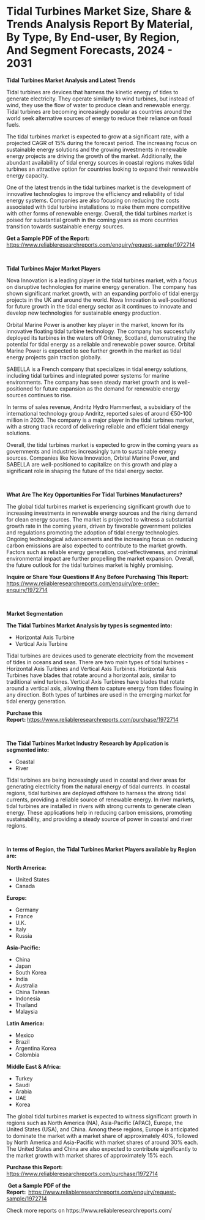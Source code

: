 <p><h1>Tidal Turbines Market Size, Share & Trends Analysis Report By Material, By Type, By End-user, By Region, And Segment Forecasts, 2024 - 2031</h1></p><p><strong>Tidal Turbines Market Analysis and Latest Trends</strong></p>
<p><p>Tidal turbines are devices that harness the kinetic energy of tides to generate electricity. They operate similarly to wind turbines, but instead of wind, they use the flow of water to produce clean and renewable energy. Tidal turbines are becoming increasingly popular as countries around the world seek alternative sources of energy to reduce their reliance on fossil fuels.</p><p>The tidal turbines market is expected to grow at a significant rate, with a projected CAGR of 15% during the forecast period. The increasing focus on sustainable energy solutions and the growing investments in renewable energy projects are driving the growth of the market. Additionally, the abundant availability of tidal energy sources in coastal regions makes tidal turbines an attractive option for countries looking to expand their renewable energy capacity.</p><p>One of the latest trends in the tidal turbines market is the development of innovative technologies to improve the efficiency and reliability of tidal energy systems. Companies are also focusing on reducing the costs associated with tidal turbine installations to make them more competitive with other forms of renewable energy. Overall, the tidal turbines market is poised for substantial growth in the coming years as more countries transition towards sustainable energy sources.</p></p>
<p><strong>Get a Sample PDF of the Report:&nbsp;</strong> <a href="https://www.reliableresearchreports.com/enquiry/request-sample/1972714">https://www.reliableresearchreports.com/enquiry/request-sample/1972714</a></p>
<p>&nbsp;</p>
<p><strong>Tidal Turbines Major Market Players</strong></p>
<p><p>Nova Innovation is a leading player in the tidal turbines market, with a focus on disruptive technologies for marine energy generation. The company has shown significant market growth, with an expanding portfolio of tidal energy projects in the UK and around the world. Nova Innovation is well-positioned for future growth in the tidal energy sector as it continues to innovate and develop new technologies for sustainable energy production.</p><p>Orbital Marine Power is another key player in the market, known for its innovative floating tidal turbine technology. The company has successfully deployed its turbines in the waters off Orkney, Scotland, demonstrating the potential for tidal energy as a reliable and renewable power source. Orbital Marine Power is expected to see further growth in the market as tidal energy projects gain traction globally.</p><p>SABELLA is a French company that specializes in tidal energy solutions, including tidal turbines and integrated power systems for marine environments. The company has seen steady market growth and is well-positioned for future expansion as the demand for renewable energy sources continues to rise.</p><p>In terms of sales revenue, Andritz Hydro Hammerfest, a subsidiary of the international technology group Andritz, reported sales of around €50-100 million in 2020. The company is a major player in the tidal turbines market, with a strong track record of delivering reliable and efficient tidal energy solutions.</p><p>Overall, the tidal turbines market is expected to grow in the coming years as governments and industries increasingly turn to sustainable energy sources. Companies like Nova Innovation, Orbital Marine Power, and SABELLA are well-positioned to capitalize on this growth and play a significant role in shaping the future of the tidal energy sector.</p></p>
<p>&nbsp;</p>
<p><strong>What Are The Key Opportunities For Tidal Turbines Manufacturers?</strong></p>
<p><p>The global tidal turbines market is experiencing significant growth due to increasing investments in renewable energy sources and the rising demand for clean energy sources. The market is projected to witness a substantial growth rate in the coming years, driven by favorable government policies and regulations promoting the adoption of tidal energy technologies. Ongoing technological advancements and the increasing focus on reducing carbon emissions are also expected to contribute to the market growth. Factors such as reliable energy generation, cost-effectiveness, and minimal environmental impact are further propelling the market expansion. Overall, the future outlook for the tidal turbines market is highly promising.</p></p>
<p><strong>Inquire or Share Your Questions If Any Before Purchasing This Report:</strong> <a href="https://www.reliableresearchreports.com/enquiry/pre-order-enquiry/1972714">https://www.reliableresearchreports.com/enquiry/pre-order-enquiry/1972714</a></p>
<p>&nbsp;</p>
<p><strong>Market Segmentation</strong></p>
<p><strong>The Tidal Turbines Market Analysis by types is segmented into:</strong></p>
<p><ul><li>Horizontal Axis Turbine</li><li>Vertical Axis Turbine</li></ul></p>
<p><p>Tidal turbines are devices used to generate electricity from the movement of tides in oceans and seas. There are two main types of tidal turbines - Horizontal Axis Turbines and Vertical Axis Turbines. Horizontal Axis Turbines have blades that rotate around a horizontal axis, similar to traditional wind turbines. Vertical Axis Turbines have blades that rotate around a vertical axis, allowing them to capture energy from tides flowing in any direction. Both types of turbines are used in the emerging market for tidal energy generation.</p></p>
<p><strong>Purchase this Report:&nbsp;</strong><a href="https://www.reliableresearchreports.com/purchase/1972714">https://www.reliableresearchreports.com/purchase/1972714</a></p>
<p>&nbsp;</p>
<p><strong>The Tidal Turbines Market Industry Research by Application is segmented into:</strong></p>
<p><ul><li>Coastal</li><li>River</li></ul></p>
<p><p>Tidal turbines are being increasingly used in coastal and river areas for generating electricity from the natural energy of tidal currents. In coastal regions, tidal turbines are deployed offshore to harness the strong tidal currents, providing a reliable source of renewable energy. In river markets, tidal turbines are installed in rivers with strong currents to generate clean energy. These applications help in reducing carbon emissions, promoting sustainability, and providing a steady source of power in coastal and river regions.</p></p>
<p>&nbsp;</p>
<p><strong>In terms of Region, the Tidal Turbines Market Players available by Region are:</strong></p>
<p>
    <p> <strong> North America: </strong>
        <ul>
            <li>United States</li>
            <li>Canada</li>
        </ul>
        </p> 
    <p> <strong> Europe: </strong>
        <ul>
            <li>Germany</li>
            <li>France</li>
            <li>U.K.</li>
            <li>Italy</li>
            <li>Russia</li>
        </ul>
        </p> 
    <p> <strong> Asia-Pacific: </strong>
        <ul>
            <li>China</li>
            <li>Japan</li>
            <li>South Korea</li>
            <li>India</li>
            <li>Australia</li>
            <li>China Taiwan</li>
            <li>Indonesia</li>
            <li>Thailand</li>
            <li>Malaysia</li>
        </ul>
        </p> 
    <p> <strong> Latin America: </strong>
        <ul>
            <li>Mexico</li>
            <li>Brazil</li>
            <li>Argentina Korea</li>
            <li>Colombia</li>
        </ul>
        </p> 
    <p> <strong> Middle East & Africa: </strong>
        <ul>
            <li>Turkey</li>
            <li>Saudi</li>
            <li>Arabia</li>
            <li>UAE</li>
            <li>Korea</li>
        </ul>
    </p>
    </p>
<p><p>The global tidal turbines market is expected to witness significant growth in regions such as North America (NA), Asia-Pacific (APAC), Europe, the United States (USA), and China. Among these regions, Europe is anticipated to dominate the market with a market share of approximately 40%, followed by North America and Asia-Pacific with market shares of around 30% each. The United States and China are also expected to contribute significantly to the market growth with market shares of approximately 15% each.</p></p>
<p><strong>Purchase this Report: </strong><a href="https://www.reliableresearchreports.com/purchase/1972714">https://www.reliableresearchreports.com/purchase/1972714</a></p>
<p>&nbsp;<strong>Get a Sample PDF of the Report:&nbsp;&nbsp;</strong><a href="https://www.reliableresearchreports.com/enquiry/request-sample/1972714">https://www.reliableresearchreports.com/enquiry/request-sample/1972714</a></p>
<p><strong></strong></p>
<p>Check more reports on https://www.reliableresearchreports.com/</p>